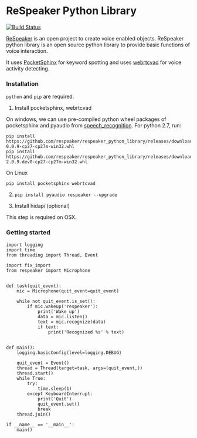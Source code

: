 ReSpeaker Python Library
========================

[![Build Status](https://travis-ci.org/respeaker/respeaker_python_library.svg?branch=master)](https://travis-ci.org/respeaker/respeaker_python_library)

[ReSpeaker](http://respeaker.io) is an open project to create voice enabled objects.
ReSpeaker python library is an open source python library to provide basic functions of voice interaction.

It uses [PocketSphinx](https://github.com/cmusphinx/pocketsphinx) for keyword spotting and uses [webrtcvad](https://github.com/wiseman/py-webrtcvad) for voice activity detecting.


### Installation
`python` and `pip` are required.

1. Install pocketsphinx, webrtcvad

  On windows, we can use pre-compiled python wheel packages of pocketsphinx and pyaudio from [speech_recognition](https://github.com/Uberi/speech_recognition/tree/master/third-party). For python 2.7, run:
  ```
  pip install https://github.com/respeaker/respeaker_python_library/releases/download/v0.4.1/pocketsphinx-0.0.9-cp27-cp27m-win32.whl
  pip install https://github.com/respeaker/respeaker_python_library/releases/download/v0.4.1/webrtcvad-2.0.9.dev0-cp27-cp27m-win32.whl
  ```

  On Linux
  ```
  pip install pocketsphinx webrtcvad
  ```


2. `pip install pyaudio respeaker --upgrade`


3. Install hidapi (optional)

  This step is required on OSX.


### Getting started

```
import logging
import time
from threading import Thread, Event

import fix_import
from respeaker import Microphone


def task(quit_event):
    mic = Microphone(quit_event=quit_event)

    while not quit_event.is_set():
        if mic.wakeup('respeaker'):
            print('Wake up')
            data = mic.listen()
            text = mic.recognize(data)
            if text:
                print('Recognized %s' % text)


def main():
    logging.basicConfig(level=logging.DEBUG)

    quit_event = Event()
    thread = Thread(target=task, args=(quit_event,))
    thread.start()
    while True:
        try:
            time.sleep(1)
        except KeyboardInterrupt:
            print('Quit')
            quit_event.set()
            break
    thread.join()

if __name__ == '__main__':
    main()
```
